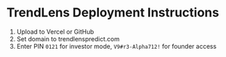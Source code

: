 # TrendLens Deployment Instructions

1. Upload to Vercel or GitHub
2. Set domain to trendlenspredict.com
3. Enter PIN `0121` for investor mode, `V9#r3-Alpha712!` for founder access